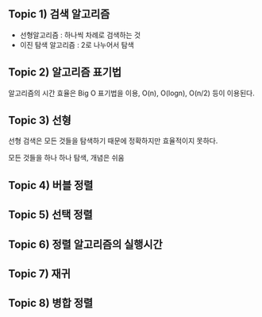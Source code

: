 ## Topic 1) 검색 알고리즘

- 선형알고리즘 : 하나씩 차례로 검색하는 것
- 이진 탐색 알고리즘 : 2로 나누어서 탐색

## Topic 2) 알고리즘 표기법

알고리즘의 시간 효율은 Big O 표기법을 이용,
O(n), O(logn), O(n/2) 등이 이용된다.

## Topic 3) 선형

선형 검색은 모든 것들을 탐색하기 때문에 정확하지만 효율적이지 못하다.

모든 것들을 하나 하나 탐색, 개념은 쉬움

## Topic 4) 버블 정렬

## Topic 5) 선택 정렬

## Topic 6) 정렬 알고리즘의 실행시간

## Topic 7) 재귀

## Topic 8) 병합 정렬
